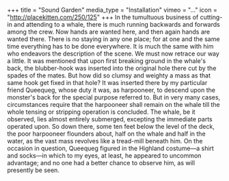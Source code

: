 +++
title = "Sound Garden"
media_type = "Installation"
vimeo = "..."
icon = "http://placekitten.com/250/125"
+++
In the tumultuous business of cutting-in and attending to a whale, there is much running backwards and forwards among the crew. Now hands are wanted here, and then again hands are wanted there. There is no staying in any one place; for at one and the same time everything has to be done everywhere. It is much the same with him who endeavors the description of the scene. We must now retrace our way a little. It was mentioned that upon first breaking ground in the whale's back, the blubber-hook was inserted into the original hole there cut by the spades of the mates. But how did so clumsy and weighty a mass as that same hook get fixed in that hole? It was inserted there by my particular friend Queequeg, whose duty it was, as harpooneer, to descend upon the monster's back for the special purpose referred to. But in very many cases, circumstances require that the harpooneer shall remain on the whale till the whole tensing or stripping operation is concluded. The whale, be it observed, lies almost entirely submerged, excepting the immediate parts operated upon. So down there, some ten feet below the level of the deck, the poor harpooneer flounders about, half on the whale and half in the water, as the vast mass revolves like a tread-mill beneath him. On the occasion in question, Queequeg figured in the Highland costume—a shirt and socks—in which to my eyes, at least, he appeared to uncommon advantage; and no one had a better chance to observe him, as will presently be seen.
